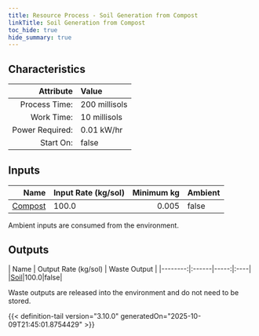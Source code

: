 ```yaml
---
title: Resource Process - Soil Generation from Compost
linkTitle: Soil Generation from Compost
toc_hide: true
hide_summary: true
---
```

<!-- This is generated by the MarsSim HelpGenertor, do not edit. -->

## Characteristics

| Attribute      | Value |
|--------:|:------|
|Process Time:|200 millisols|
|Work Time:|10 millisols|
|Power Required:|0.01 kW/hr|
|Start On:|false|

## Inputs
| Name      | Input Rate (kg/sol) | Minimum kg | Ambient |
|--------:|:------|-----:|:----|
|[Compost](/docs/definitions/resource/compost)|100.0|0.005|false|

Ambient inputs are consumed from the environment.

## Outputs
| Name      | Output Rate (kg/sol) | Waste Output |
|--------:|:------|-----:|:----|
|[Soil](/docs/definitions/resource/soil)|100.0|false|

Waste outputs are released into the environment and do not need to be stored.


{{< definition-tail version="3.10.0" generatedOn="2025-10-09T21:45:01.8754429" >}}



